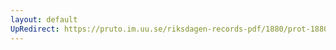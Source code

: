 ```yaml
---
layout: default
UpRedirect: https://pruto.im.uu.se/riksdagen-records-pdf/1880/prot-1880--ak--004/prot-1880--ak--004_007.pdf
---
```

